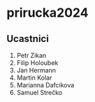# prirucka2024

## Ucastnici

1. Petr Zikan
2. Filip Holoubek
3. Jan Hermann
4. Martin Kolar
5. Marianna Dafcikova
6. Samuel Strečko
